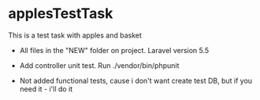 # applesTestTask
This is a test task with apples and basket

* All files in the "NEW" folder on project. Laravel version 5.5

* Add controller unit test. Run ./vendor/bin/phpunit

* Not added functional tests, cause i don't want create test DB, but if you need it - i'll do it
